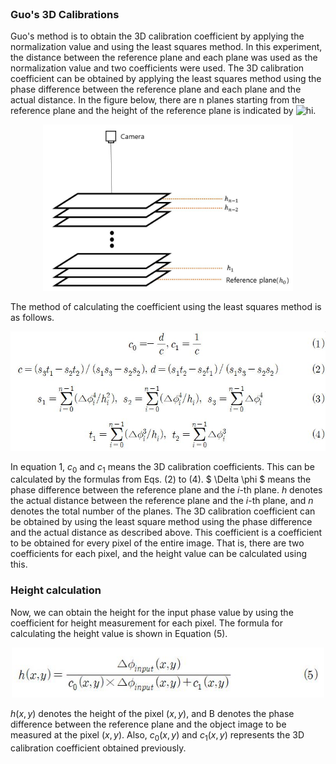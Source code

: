 <!doctype html>
<html>
<head>
  <meta charset="UTF-8">
  <script type="text/javascript" src="http://cdn.mathjax.org/mathjax/latest/MathJax.js?config=TeX-AMS-MML_HTMLorMML"></script>
</head>
<body data-document>&nbsp;</body>
</html>  

### Guo's 3D Calibrations  
Guo's method is to obtain the 3D calibration coefficient by applying the normalization value and using the least squares method. In this experiment, the distance between the reference plane and each plane was used as the normalization value and two coefficients were used. The 3D calibration coefficient can be obtained by applying the least squares method using the phase difference between the reference plane and each plane and the actual distance. In the figure below, there are n planes starting from the reference plane and the height of the reference plane is indicated by ![hi](http://i.imgur.com/R2InV3p.jpg).

<p align="center">
 <img src="System.JPG" alt="system" width = "400" display="block" margin="0 auto"  />
</p>


The method of calculating the coefficient using the least squares method is as follows.  
<p align="center">
 <img src="guo's equations.JPG" alt="equation1" width = "600" display="block" margin="0 auto"  />
</p>

In equation 1, $c_0$ and $c_1$ means the 3D calibration coefficients. This can be calculated by the formulas from Eqs. (2) to (4). $ \Delta \phi $ means the phase difference between the reference plane and the $i$-th plane. $h$ denotes the actual distance between the reference plane and the $i$-th plane, and $n$ denotes the total number of the planes. The 3D calibration coefficient can be obtained by using the least square method using the phase difference and the actual distance as described above. This coefficient is a coefficient to be obtained for every pixel of the entire image. That is, there are two coefficients for each pixel, and the height value can be calculated using this.  

### Height calculation  
Now, we can obtain the height for the input phase value by using the coefficient for height measurement for each pixel. The formula for calculating the height value is shown in Equation (5).  

<p align="center">
 <img src="guo's equations2.JPG" alt="equation2" width = "500" display="block" margin="0 auto"  />
</p>

$h(x,y)$ denotes the height of the pixel $(x,y)$, and B denotes the phase difference between the reference plane and the object image to be measured at the pixel $(x,y)$. Also, $c_0(x,y)$ and $c_1(x,y)$ represents the 3D calibration coefficient obtained previously.
